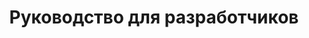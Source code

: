 ﻿---
title: Руководство для разработчиков
type: docs
weight: 20
url: /ru/python-net/developer-guide/
---
